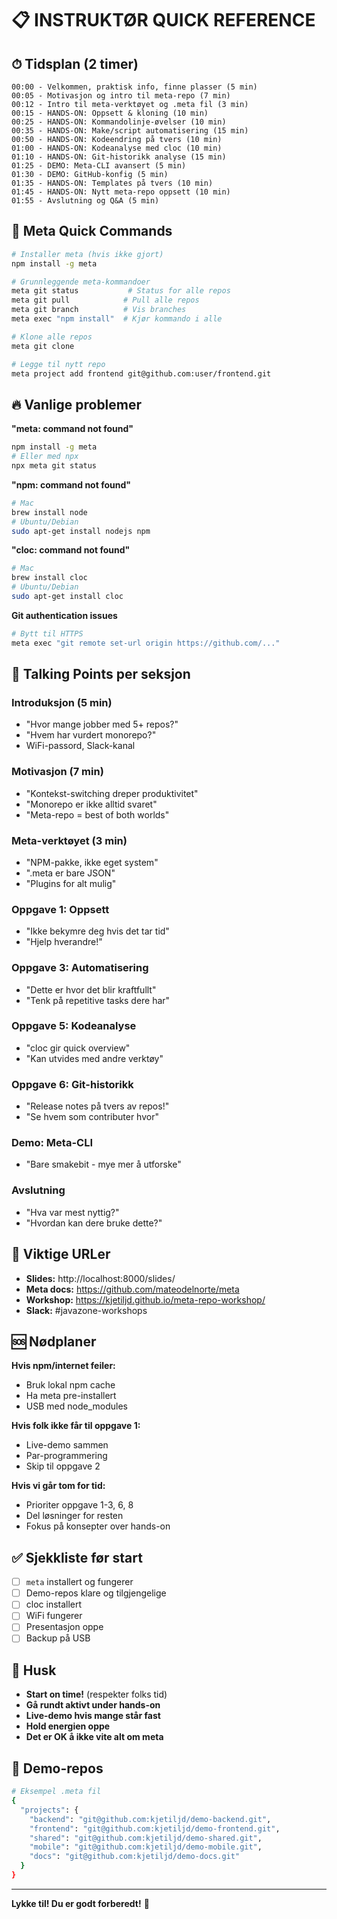 # 📋 INSTRUKTØR QUICK REFERENCE

## ⏱ Tidsplan (2 timer)

```
00:00 - Velkommen, praktisk info, finne plasser (5 min)
00:05 - Motivasjon og intro til meta-repo (7 min)
00:12 - Intro til meta-verktøyet og .meta fil (3 min)
00:15 - HANDS-ON: Oppsett & kloning (10 min)
00:25 - HANDS-ON: Kommandolinje-øvelser (10 min)
00:35 - HANDS-ON: Make/script automatisering (15 min)
00:50 - HANDS-ON: Kodeendring på tvers (10 min)
01:00 - HANDS-ON: Kodeanalyse med cloc (10 min)
01:10 - HANDS-ON: Git-historikk analyse (15 min)
01:25 - DEMO: Meta-CLI avansert (5 min)
01:30 - DEMO: GitHub-konfig (5 min)
01:35 - HANDS-ON: Templates på tvers (10 min)
01:45 - HANDS-ON: Nytt meta-repo oppsett (10 min)
01:55 - Avslutning og Q&A (5 min)
```

## 🚀 Meta Quick Commands

```bash
# Installer meta (hvis ikke gjort)
npm install -g meta

# Grunnleggende meta-kommandoer
meta git status           # Status for alle repos
meta git pull            # Pull alle repos
meta git branch          # Vis branches
meta exec "npm install"  # Kjør kommando i alle

# Klone alle repos
meta git clone

# Legge til nytt repo
meta project add frontend git@github.com:user/frontend.git
```

## 🔥 Vanlige problemer

**"meta: command not found"**
```bash
npm install -g meta
# Eller med npx
npx meta git status
```

**"npm: command not found"**
```bash
# Mac
brew install node
# Ubuntu/Debian
sudo apt-get install nodejs npm
```

**"cloc: command not found"**
```bash
# Mac
brew install cloc
# Ubuntu/Debian
sudo apt-get install cloc
```

**Git authentication issues**
```bash
# Bytt til HTTPS
meta exec "git remote set-url origin https://github.com/..."
```

## 💬 Talking Points per seksjon

### Introduksjon (5 min)
- "Hvor mange jobber med 5+ repos?"
- "Hvem har vurdert monorepo?"
- WiFi-passord, Slack-kanal

### Motivasjon (7 min)
- "Kontekst-switching dreper produktivitet"
- "Monorepo er ikke alltid svaret"
- "Meta-repo = best of both worlds"

### Meta-verktøyet (3 min)
- "NPM-pakke, ikke eget system"
- ".meta er bare JSON"
- "Plugins for alt mulig"

### Oppgave 1: Oppsett
- "Ikke bekymre deg hvis det tar tid"
- "Hjelp hverandre!"

### Oppgave 3: Automatisering
- "Dette er hvor det blir kraftfullt"
- "Tenk på repetitive tasks dere har"

### Oppgave 5: Kodeanalyse
- "cloc gir quick overview"
- "Kan utvides med andre verktøy"

### Oppgave 6: Git-historikk
- "Release notes på tvers av repos!"
- "Se hvem som contributer hvor"

### Demo: Meta-CLI
- "Bare smakebit - mye mer å utforske"

### Avslutning
- "Hva var mest nyttig?"
- "Hvordan kan dere bruke dette?"

## 📱 Viktige URLer

- **Slides:** http://localhost:8000/slides/
- **Meta docs:** https://github.com/mateodelnorte/meta
- **Workshop:** https://kjetiljd.github.io/meta-repo-workshop/
- **Slack:** #javazone-workshops

## 🆘 Nødplaner

**Hvis npm/internet feiler:**
- Bruk lokal npm cache
- Ha meta pre-installert
- USB med node_modules

**Hvis folk ikke får til oppgave 1:**
- Live-demo sammen
- Par-programmering
- Skip til oppgave 2

**Hvis vi går tom for tid:**
- Prioriter oppgave 1-3, 6, 8
- Del løsninger for resten
- Fokus på konsepter over hands-on

## ✅ Sjekkliste før start

- [ ] `meta` installert og fungerer
- [ ] Demo-repos klare og tilgjengelige
- [ ] cloc installert
- [ ] WiFi fungerer
- [ ] Presentasjon oppe
- [ ] Backup på USB

## 🎯 Husk

- **Start on time!** (respekter folks tid)
- **Gå rundt aktivt under hands-on**
- **Live-demo hvis mange står fast**
- **Hold energien oppe**
- **Det er OK å ikke vite alt om meta**

## 🔧 Demo-repos

```bash
# Eksempel .meta fil
{
  "projects": {
    "backend": "git@github.com:kjetiljd/demo-backend.git",
    "frontend": "git@github.com:kjetiljd/demo-frontend.git",
    "shared": "git@github.com:kjetiljd/demo-shared.git",
    "mobile": "git@github.com:kjetiljd/demo-mobile.git",
    "docs": "git@github.com:kjetiljd/demo-docs.git"
  }
}
```

---

**Lykke til! Du er godt forberedt!** 💪
